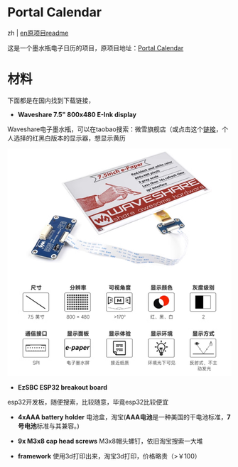 #  Portal Calendar

zh | [en原项目readme](https://github.com/eleveyuan/portal_calendar/blob/master/README-en.md)

这是一个墨水瓶电子日历的项目，原项目地址：[Portal Calendar](https://github.com/wuspy/portal_calendar)

# 材料

下面都是在国内找到下载链接，
- **Waveshare 7.5" 800x480 E-Ink display**

Waveshare电子墨水瓶，可以在taobao搜索：微雪旗舰店（或点击这个[链接](https://detail.tmall.com/item.htm?id=633262461077)，个人选择的红黑白版本的显示器，想显示黄历

![](./images/display-zh.jpg)

- **EzSBC ESP32 breakout board**

esp32开发板，随便搜索，比较随意，毕竟esp32比较便宜


- **4xAAA battery holder**
电池盒，淘宝(**AAA电池**是一种美国的干电池标准，**7号电池**标准与其兼容。)

- **9x M3x8 cap head screws**
M3x8帽头螺钉，依旧淘宝搜索一大堆

- **framework**
使用3d打印出来，淘宝3d打印，价格略贵（>￥100）
